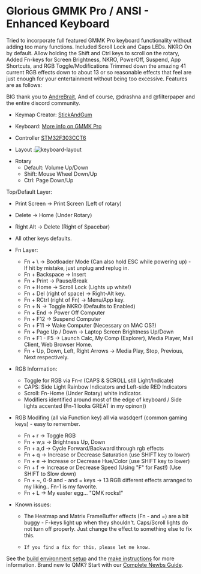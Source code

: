 # Glorious GMMK Pro / ANSI - Enhanced Keyboard

Tried to incorporate full featured GMMK Pro keyboard functionality without adding too many functions. Included Scroll Lock and Caps LEDs. NKRO On by default.
Allow holding the Shift and Ctrl keys to scroll on the rotary, Added Fn-keys for Screen Brightness, NKRO, PowerOff, Suspend, App Shortcuts, and RGB Toggle/Modifications
Trimmed down the amazing 41 current RGB effects down to about 13 or so reasonable effects that feel are just enough for your entertainment without being too excessive.
Features are as follows:

BIG thank you to [AndreBrait](https://github.com/andrebrait), And of course, @drashna and @filterpaper and the entire discord community.

* Keymap Creator: [StickAndGum](https://github.com/StickAndGum)
* Keyboard: [More info on GMMK Pro](https://www.pcgamingrace.com/products/glorious-gmmk-pro-75-barebone-black)
* Controller [STM32F303CCT6](https://www.st.com/en/microcontrollers-microprocessors/stm32f303.html)

* Layout :![keyboard-layout](https://user-images.githubusercontent.com/22257588/130371838-875ba65b-88ea-4f81-a44a-bb24194c4989.png)

- Rotary
  - Default:  Volume Up/Down
  - Shift:    Mouse Wheel Down/Up
  - Ctrl:     Page Down/Up

Top/Default Layer:
  - Print Screen -> Print Screen (Left of rotary)
  - Delete -> Home (Under Rotary)
  - Right Alt -> Delete (Right of Spacebar)
  - All other keys defaults.

- Fn Layer:
  - Fn + \ -> Bootloader Mode (Can also hold ESC while powering up) - If hit by mistake, just unplug and replug in.
  - Fn + Backspace -> Insert
  - Fn + Print  -> Pause/Break
  - Fn + Home -> Scroll Lock (Lights up white!)
  - Fn + Del (right of space) -> Right-Alt key.
  - Fn + RCtrl (right of Fn) -> Menu/App key.
  - Fn + N -> Toggle NKRO (Defaults to Enabled)
  - Fn + End -> Power Off Computer
  - Fn + F12 -> Suspend Computer
  - Fn + F11 -> Wake Computer (Necessary on MAC OS?)
  - Fn + Page Up / Down -> Laptop Screen Brightness Up/Down
  - Fn + F1 - F5 -> Launch Calc, My Comp (Explorer), Media Player, Mail Client, Web Browser Home.
  - Fn + Up, Down, Left, Right Arrows -> Media Play, Stop, Previous, Next respectively.

- RGB Information:
  - Toggle for RGB via Fn-r (CAPS & SCROLL still Light/Indicate)
  - CAPS: Side Light Rainbow Indicators and Left-side RED Indicators
  - Scroll: Fn-Home (Under Rotary) white indicator.
  - Modifiers identified around most of the edge of keyboard / Side lights accented (Fn-1 looks GREAT in my opinon))
  
- RGB Modifing (all via Function key) all via wasdqerf (common gaming keys) - easy to remember.
  - Fn + r -> Toggle RGB
  - Fn + w,s -> Brightness Up, Down
  - Fn + a,d -> Cycle Forward/Backward through rgb effects
  - Fn + q   -> Increase or Decrease Saturation (use SHIFT key to lower)
  - Fn + e   -> Increase or Decrease Hue/Color (use SHIFT key to lower)
  - Fn + f   -> Increase or Decrease Speed (Using "F" for Fast!) (Use SHIFT to Slow down)
  - Fn + ~, 0-9 and - and = keys -> 13 RGB different effects arranged to my liking.. Fn-1 is my favorite.
  - Fn + L -> My easter egg... "QMK rocks!"
  
- Known issues:
  - The Heatmap and Matrix FrameBuffer effects (Fn - and =) are a bit buggy - F-keys light up when they shouldn't. Caps/Scroll lights do not turn off properly. Just change the effect to something else to fix this. 
  -     If you find a fix for this, please let me know.

See the [build environment setup](https://docs.qmk.fm/#/getting_started_build_tools) and the [make instructions](https://docs.qmk.fm/#/getting_started_make_guide) for more information. Brand new to QMK? Start with our [Complete Newbs Guide](https://docs.qmk.fm/#/newbs).
